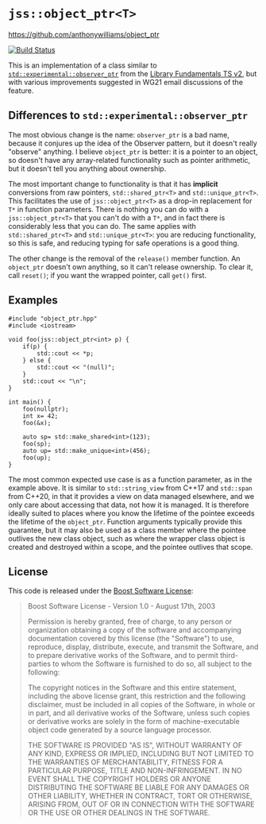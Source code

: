 # `jss::object_ptr<T>`

https://github.com/anthonywilliams/object_ptr

[![Build Status](https://travis-ci.com/anthonywilliams/object_ptr.svg?branch=master)](https://travis-ci.com/anthonywilliams/object_ptr)

This is an implementation of a class similar
to [`std::experimental::observer_ptr`](https://en.cppreference.com/w/cpp/experimental/observer_ptr)
from the [Library Fundamentals TS v2](http://wg21.link/n4562), but with various improvements
suggested in WG21 email discussions of the feature.

## Differences to `std::experimental::observer_ptr`

The most obvious change is the name: `observer_ptr` is a bad name, because it conjures up the idea
of the Observer pattern, but it doesn't really "observe" anything. I believe `object_ptr` is better:
it is a pointer to an object, so doesn't have any array-related functionality such as pointer
arithmetic, but it doesn't tell you anything about ownership.

The most important change to functionality is that it has **implicit** conversions from raw
pointers, `std::shared_ptr<T>` and `std::unique_ptr<T>`. This facilitates the use of
`jss::object_ptr<T>` as a drop-in replacement for `T*` in function parameters. There is nothing you
can do with a `jss::object_ptr<T>` that you can't do with a `T*`, and in fact there is considerably
less that you can do. The same applies with `std::shared_ptr<T>` and `std::unique_ptr<T>`: you are
reducing functionality, so this is safe, and reducing typing for safe operations is a good thing.

The other change is the removal of the `release()` member function. An `object_ptr` doesn't own
anything, so it can't release ownership. To clear it, call `reset()`; if you want the wrapped
pointer, call `get()` first.

## Examples

~~~cplusplus
#include "object_ptr.hpp"
#include <iostream>

void foo(jss::object_ptr<int> p) {
    if(p) {
        std::cout << *p;
    } else {
        std::cout << "(null)";
    }
    std::cout << "\n";
}

int main() {
    foo(nullptr);
    int x= 42;
    foo(&x);

    auto sp= std::make_shared<int>(123);
    foo(sp);
    auto up= std::make_unique<int>(456);
    foo(up);
}
~~~

The most common expected use case is as a function parameter, as in the example above. It is similar
to `std::string_view` from C++17 and `std::span` from C++20, in that it provides a view on data
managed elsewhere, and we only care about accessing that data, not how it is managed. It is
therefore ideally suited to places where you know the lifetime of the pointee exceeds the lifetime
of the `object_ptr`. Function arguments typically provide this guarantee, but it may also be used as
a class member where the pointee outlives the new class object, such as where the wrapper class
object is created and destroyed within a scope, and the pointee outlives that scope.

## License

This code is released under the [Boost Software License](https://www.boost.org/LICENSE_1_0.txt):

> Boost Software License - Version 1.0 - August 17th, 2003
>
> Permission is hereby granted, free of charge, to any person or organization
> obtaining a copy of the software and accompanying documentation covered by
> this license (the "Software") to use, reproduce, display, distribute,
> execute, and transmit the Software, and to prepare derivative works of the
> Software, and to permit third-parties to whom the Software is furnished to
> do so, all subject to the following:
>
> The copyright notices in the Software and this entire statement, including
> the above license grant, this restriction and the following disclaimer,
> must be included in all copies of the Software, in whole or in part, and
> all derivative works of the Software, unless such copies or derivative
> works are solely in the form of machine-executable object code generated by
> a source language processor.
>
> THE SOFTWARE IS PROVIDED "AS IS", WITHOUT WARRANTY OF ANY KIND, EXPRESS OR
> IMPLIED, INCLUDING BUT NOT LIMITED TO THE WARRANTIES OF MERCHANTABILITY,
> FITNESS FOR A PARTICULAR PURPOSE, TITLE AND NON-INFRINGEMENT. IN NO EVENT
> SHALL THE COPYRIGHT HOLDERS OR ANYONE DISTRIBUTING THE SOFTWARE BE LIABLE
> FOR ANY DAMAGES OR OTHER LIABILITY, WHETHER IN CONTRACT, TORT OR OTHERWISE,
> ARISING FROM, OUT OF OR IN CONNECTION WITH THE SOFTWARE OR THE USE OR OTHER
> DEALINGS IN THE SOFTWARE.